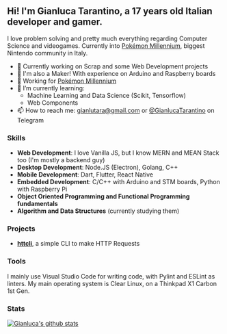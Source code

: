 ## Hi! I'm Gianluca Tarantino, a 17 years old Italian developer and gamer.

I love problem solving and pretty much everything regarding Computer Science and videogames.
Currently into [Pokémon Millennium](https://pokemonmillennium.net), biggest Nintendo community in Italy.

- 🔭 Currently working on Scrap and some Web Development projects
- 💾 I'm also a Maker! With experience on Arduino and Raspberry boards
- 📏 Working for [Pokémon Millennium](https://pokemonmillennium.net)
- 🌱 I’m currently learning:
  - Machine Learning and Data Science (Scikit, Tensorflow)
  - Web Components
- 📫 How to reach me: gianlutara@gmail.com or [@GianlucaTarantino](https://t.me/GianlucaTarantino) on Telegram

### Skills
- **Web Development**: I love Vanilla JS, but I know MERN and MEAN Stack too (I'm mostly a backend guy)
- **Desktop Development**: Node.JS (Electron), Golang, C++
- **Mobile Development**: Dart, Flutter, React Native
- **Embedded Development**: C/C++ with Arduino and STM boards, Python with Raspberry Pi
- **Object Oriented Programming and Functional Programming fundamentals**
- **Algorithm and Data Structures** (currently studying them)

### Projects
- [**httcli**](https://github.com/gianlucatarantino/httcli), a simple CLI to make HTTP Requests

### Tools
I mainly use Visual Studio Code for writing code, with Pylint and ESLint as linters. My main operating system is Clear Linux, on a Thinkpad X1 Carbon 1st Gen.

### Stats

[![Gianluca's github stats](https://github-readme-stats.vercel.app/api?username=GianlucaTarantino)](https://github.com/GianlucaTarantino)

<!--
**GianlucaTarantino/GianlucaTarantino** is a ✨ _special_ ✨ repository because its `README.md` (this file) appears on your GitHub profile.

Here are some ideas to get you started:

- 🔭 I’m currently working on ...
- 🌱 I’m currently learning ...
- 👯 I’m looking to collaborate on ...
- 🤔 I’m looking for help with ...
- 💬 Ask me about ...
- 📫 How to reach me: ...
- 😄 Pronouns: ...
- ⚡ Fun fact: ...
[![Gianluca's github stats](https://github-readme-stats.vercel.app/api?username=GianlucaTarantino)](https://github.com/anuraghazra/github-readme-stats)
-->
